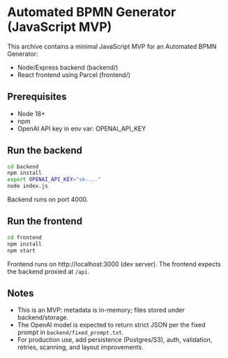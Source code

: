 # Automated BPMN Generator (JavaScript MVP)

This archive contains a minimal JavaScript MVP for an Automated BPMN Generator:
- Node/Express backend (backend/)
- React frontend using Parcel (frontend/)

## Prerequisites
- Node 18+
- npm
- OpenAI API key in env var: OPENAI_API_KEY

## Run the backend
```bash
cd backend
npm install
export OPENAI_API_KEY="sk-..."
node index.js
```
Backend runs on port 4000.

## Run the frontend
```bash
cd frontend
npm install
npm start
```
Frontend runs on http://localhost:3000 (dev server). The frontend expects the backend proxied at `/api`.

## Notes
- This is an MVP: metadata is in-memory; files stored under backend/storage.
- The OpenAI model is expected to return strict JSON per the fixed prompt in `backend/fixed_prompt.txt`.
- For production use, add persistence (Postgres/S3), auth, validation, retries, scanning, and layout improvements.
